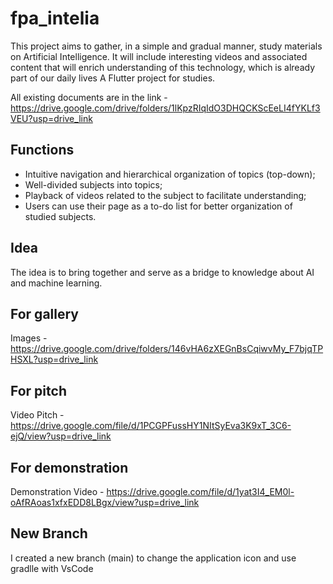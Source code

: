 # fpa_intelia

This project aims to gather, in a simple and gradual manner, study materials on Artificial Intelligence. It will include interesting videos and associated content that will enrich understanding of this technology, which is already part of our daily lives A Flutter project for studies.

All existing documents are in the link - https://drive.google.com/drive/folders/1lKpzRIqIdO3DHQCKScEeLI4fYKLf3VEU?usp=drive_link

## Functions
- Intuitive navigation and hierarchical organization of topics (top-down);
- Well-divided subjects into topics;
- Playback of videos related to the subject to facilitate understanding;
- Users can use their page as a to-do list for better organization of studied subjects.
## Idea

The idea is to bring together and serve as a bridge to knowledge about AI and machine learning.

## For gallery

Images - https://drive.google.com/drive/folders/146vHA6zXEGnBsCqiwvMy_F7bjqTPHSXL?usp=drive_link

## For pitch

Video Pitch - https://drive.google.com/file/d/1PCGPFussHY1NItSyEva3K9xT_3C6-ejQ/view?usp=drive_link

## For demonstration

Demonstration Video - https://drive.google.com/file/d/1yat3I4_EM0l-oAfRAoas1xfxEDD8LBgx/view?usp=drive_link

## New Branch

I created a new branch (main) to change the application icon and use gradlle with VsCode
